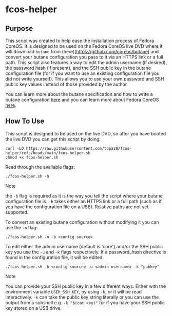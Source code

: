 # fcos-helper

## Purpose
This script was created to help ease the installation process of Fedora CoreOS. It is designed to be used on the Fedora CoreOS live DVD where it will download `butane` from (here)[https://github.com/coreos/butane] and convert your butane configuration you pass to it via an HTTPS link or a full path. This script also features a way to edit the admin username (if desired), the password hash (if present), and the SSH public key in the butane configuration file (for if you want to use an existing configuration file you did not write yourself). This allows you to use your own password and SSH public key values instead of those provided by the author.

You can learn more about the butane specification and how to write a butane configuration [here](https://coreos.github.io/butane/specs/) and you can learn more about Fedora CoreOS [here](https://docs.fedoraproject.org/en-US/fedora-coreos/).


## How To Use
This script is designed to be used on the live DVD, so after you have booted the live DVD you can get this script by doing:
```
curl -LO https://raw.githubusercontent.com/topaz8/fcos-helper/refs/heads/main/fcos-helper.sh
chmod +x fcos-helper.sh
```

Read through the available flags:
```
./fcos-helper.sh -h
```

> [!NOTE]
> the `-b` flag is required as it is the way you tell the script where your butane configuration file is.
> `-b` takes either an HTTPS link or a full path (such as if you have the configuration file on a USB). Relative paths are not yet supported.

To convert an existing butane configuration without modifying it you can use the `-n` flag:
```
./fcos-helper.sh -n -b <config source>
```

To edit either the admin username (default is 'core') and/or the SSH public key you use the `-u` and `-k` flags respectively. If a password_hash directive is found in the configuration file, it will be edited.
```
./fcos-helper.sh -b <config source> -u <admin username> -k "pubkey"
```

> [!NOTE]
> You can provide your SSH public key in a few different ways. Either with the environment variable `USER_SSH_KEY`, by using `-k`, or it will be read interactively. `-k` can take the public key string literally or you can use the output from a subshell e.g. `-k "$(cat key)"` for if you have your SSH public key stored on a USB drive.
